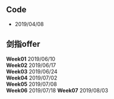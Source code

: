 ## Code

 - 2019/04/08


## 剑指offer

**Week01** 2019/06/10  
**Week02** 2019/06/17  
**Week03** 2019/06/24  
**Week04** 2019/07/02  
**Week05** 2019/07/08  
**Week06** 2019/07/18
**Week07** 2019/08/03

